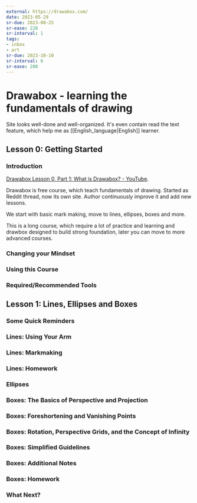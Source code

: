```yaml
---
external: https://drawabox.com/
date: 2023-05-29
sr-due: 2023-08-25
sr-ease: 228
sr-interval: 1
tags:
- inbox
- art
sr-due: 2023-10-10
sr-interval: 6
sr-ease: 208
---
```


# Drawabox - learning the fundamentals of drawing

Site looks well-done and well-organized. It's even contain read the text
feature, which help me as [[English_language|English]] learner.

## Lesson 0: Getting Started

### Introduction

[Drawabox Lesson 0, Part 1: What is Drawabox? - YouTube](https://youtu.be/9708PBUvCQ0).

Drawabox is free course, which teach fundamentals of drawing. Started as Reddit
thread, now its own site. Author continuously improve it and add new lessons.

We start with basic mark making, move to lines, ellipses, boxes and more.

This is a long course, which require a lot of practice and learning and drawbox
designed to build strong foundation, later you can move to more advanced
courses.

### Changing your Mindset
### Using this Course
### Required/Recommended Tools

## Lesson 1: Lines, Ellipses and Boxes

### Some Quick Reminders
### Lines: Using Your Arm
### Lines: Markmaking
### Lines: Homework
### Ellipses
### Boxes: The Basics of Perspective and Projection
### Boxes: Foreshortening and Vanishing Points
### Boxes: Rotation, Perspective Grids, and the Concept of Infinity
### Boxes: Simplified Guidelines
### Boxes: Additional Notes
### Boxes: Homework
### What Next?
